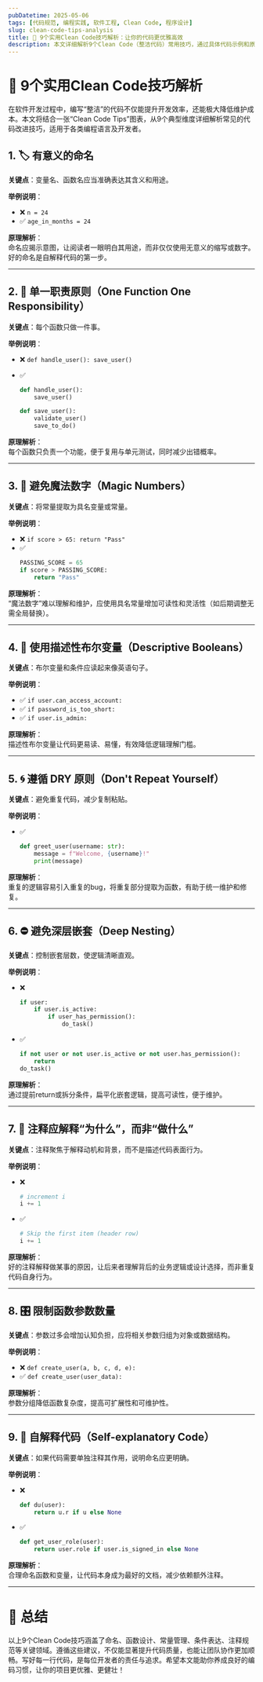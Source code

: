 ```yaml
---
pubDatetime: 2025-05-06
tags: [代码规范, 编程实践, 软件工程, Clean Code, 程序设计]
slug: clean-code-tips-analysis
title: 🧹 9个实用Clean Code技巧解析：让你的代码更优雅高效
description: 本文详细解析9个Clean Code（整洁代码）常用技巧，通过具体代码示例和原理讲解，帮助开发者养成良好的编码习惯，提高代码质量和可维护性。
---
```


# 🧹 9个实用Clean Code技巧解析

在软件开发过程中，编写“整洁”的代码不仅能提升开发效率，还能极大降低维护成本。本文将结合一张“Clean Code Tips”图表，从9个典型维度详细解析常见的代码改进技巧，适用于各类编程语言及开发者。

## 1. 🏷️ 有意义的命名

**关键点**：变量名、函数名应当准确表达其含义和用途。

**举例说明**：

- ❌ `n = 24`
- ✅ `age_in_months = 24`

**原理解析**：  
命名应揭示意图，让阅读者一眼明白其用途，而非仅仅使用无意义的缩写或数字。好的命名是自解释代码的第一步。

---

## 2. 🧩 单一职责原则（One Function One Responsibility）

**关键点**：每个函数只做一件事。

**举例说明**：

- ❌ `def handle_user(): save_user()`
- ✅

  ```python
  def handle_user():
      save_user()

  def save_user():
      validate_user()
      save_to_do()
  ```

**原理解析**：  
每个函数只负责一个功能，便于复用与单元测试，同时减少出错概率。

---

## 3. 🚫 避免魔法数字（Magic Numbers）

**关键点**：将常量提取为具名变量或常量。

**举例说明**：

- ❌ `if score > 65: return "Pass"`
- ✅
  ```python
  PASSING_SCORE = 65
  if score > PASSING_SCORE:
      return "Pass"
  ```

**原理解析**：  
“魔法数字”难以理解和维护，应使用具名常量增加可读性和灵活性（如后期调整无需全局替换）。

---

## 4. 🔑 使用描述性布尔变量（Descriptive Booleans）

**关键点**：布尔变量和条件应读起来像英语句子。

**举例说明**：

- ✅ `if user.can_access_account:`
- ✅ `if password_is_too_short:`
- ✅ `if user.is_admin:`

**原理解析**：  
描述性布尔变量让代码更易读、易懂，有效降低逻辑理解门槛。

---

## 5. 🌀 遵循 DRY 原则（Don't Repeat Yourself）

**关键点**：避免重复代码，减少复制粘贴。

**举例说明**：

- ✅
  ```python
  def greet_user(username: str):
      message = f"Welcome, {username}!"
      print(message)
  ```

**原理解析**：  
重复的逻辑容易引入重复的bug，将重复部分提取为函数，有助于统一维护和修复。

---

## 6. ⛔ 避免深层嵌套（Deep Nesting）

**关键点**：控制嵌套层数，使逻辑清晰直观。

**举例说明**：

- ❌
  ```python
  if user:
      if user.is_active:
          if user_has_permission():
              do_task()
  ```
- ✅
  ```python
  if not user or not user.is_active or not user.has_permission():
      return
  do_task()
  ```

**原理解析**：  
通过提前return或拆分条件，扁平化嵌套逻辑，提高可读性，便于维护。

---

## 7. 💬 注释应解释“为什么”，而非“做什么”

**关键点**：注释聚焦于解释动机和背景，而不是描述代码表面行为。

**举例说明**：

- ❌
  ```python
  # increment i
  i += 1
  ```
- ✅
  ```python
  # Skip the first item (header row)
  i += 1
  ```

**原理解析**：  
好的注释解释做某事的原因，让后来者理解背后的业务逻辑或设计选择，而非重复代码自身行为。

---

## 8. 🎛️ 限制函数参数数量

**关键点**：参数过多会增加认知负担，应将相关参数归组为对象或数据结构。

**举例说明**：

- ❌ `def create_user(a, b, c, d, e):`
- ✅ `def create_user(user_data):`

**原理解析**：  
参数分组降低函数复杂度，提高可扩展性和可维护性。

---

## 9. 📢 自解释代码（Self-explanatory Code）

**关键点**：如果代码需要单独注释其作用，说明命名应更明确。

**举例说明**：

- ❌
  ```python
  def du(user):
      return u.r if u else None
  ```
- ✅
  ```python
  def get_user_role(user):
      return user.role if user.is_signed_in else None
  ```

**原理解析**：  
合理命名函数和变量，让代码本身成为最好的文档，减少依赖额外注释。

---

# 🏁 总结

以上9个Clean Code技巧涵盖了命名、函数设计、常量管理、条件表达、注释规范等关键领域。遵循这些建议，不仅能显著提升代码质量，也能让团队协作更加顺畅。写好每一行代码，是每位开发者的责任与追求。希望本文能助你养成良好的编码习惯，让你的项目更优雅、更健壮！
